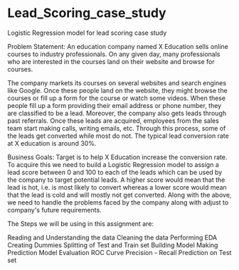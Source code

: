 # Lead_Scoring_case_study
Logistic Regression model for lead scoring case study

Problem Statement: An education company named X Education sells online courses to industry professionals. On any given day, many professionals who are interested in the courses land on their website and browse for courses.

The company markets its courses on several websites and search engines like Google. Once these people land on the website, they might browse the courses or fill up a form for the course or watch some videos. When these people fill up a form providing their email address or phone number, they are classified to be a lead. Moreover, the company also gets leads through past referrals. Once these leads are acquired, employees from the sales team start making calls, writing emails, etc. Through this process, some of the leads get converted while most do not. The typical lead conversion rate at X education is around 30%.

Business Goals:
Target is to help X Education increase the conversion rate. To acquire this we need to build a Logistic Regression model to assign a lead score between 0 and 100 to each of the leads which can be used by the company to target potential leads. A higher score would mean that the lead is hot, i.e. is most likely to convert whereas a lower score would mean that the lead is cold and will mostly not get converted. Along with the above, we need to handle the problems faced by the company along with adjust to company's future requirements.

The Steps we will be using in this assignment are:

Reading and Understanding the data
Cleaning the data
Performing EDA
Creating Dummies
Splitting of Test and Train set
Building Model
Making Prediction
Model Evaluation
ROC Curve
Precision - Recall
Prediction on Test set
